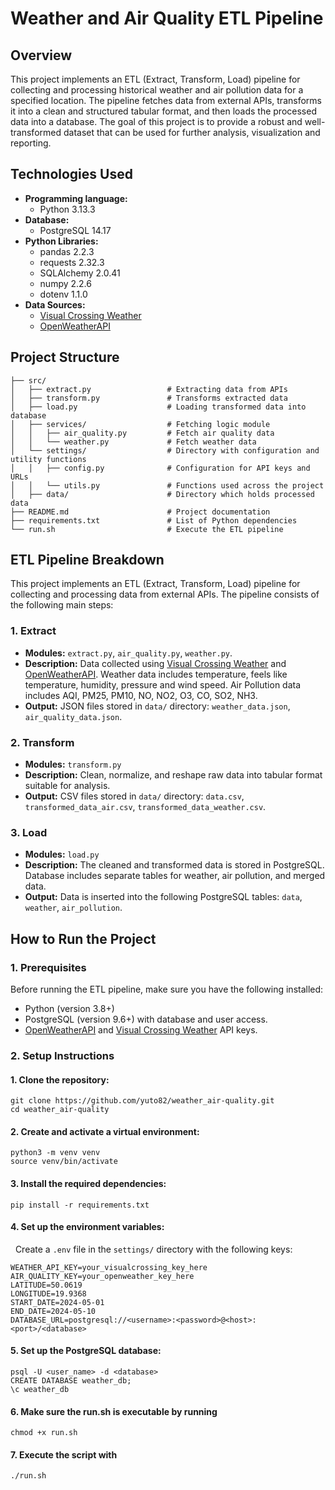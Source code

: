# Weather and Air Quality ETL Pipeline

## Overview
This project implements an ETL (Extract, Transform, Load) pipeline for collecting and processing historical weather and air pollution data for a specified location.
The pipeline fetches data from external APIs, transforms it into a clean and structured tabular format, and then loads the processed data into a database.
The goal of this project is to provide a robust and well-transformed dataset that can be used for further analysis, visualization and reporting.

## Technologies Used

- **Programming language:** 
  - Python 3.13.3
- **Database:** 
  - PostgreSQL 14.17
- **Python Libraries:**
  - pandas 2.2.3
  - requests 2.32.3
  - SQLAlchemy 2.0.41
  - numpy 2.2.6
  - dotenv 1.1.0
- **Data Sources:**
  - [Visual Crossing Weather](https://www.visualcrossing.com/weather-api/)
  - [OpenWeatherAPI](https://openweathermap.org/api)

## Project Structure
```
├── src/
│   ├── extract.py                 # Extracting data from APIs
│   ├── transform.py               # Transforms extracted data
│   ├── load.py                    # Loading transformed data into database
│   ├── services/                  # Fetching logic module
│   │   ├── air_quality.py         # Fetch air quality data
│   │   └── weather.py             # Fetch weather data
│   └── settings/                  # Directory with configuration and utility functions
│   │   ├── config.py              # Configuration for API keys and URLs
│   │   └── utils.py               # Functions used across the project
│   ├── data/                      # Directory which holds processed data
├── README.md                      # Project documentation
├── requirements.txt               # List of Python dependencies
└── run.sh                         # Execute the ETL pipeline
```
## ETL Pipeline Breakdown
This project implements an ETL (Extract, Transform, Load) pipeline for collecting and processing data from external APIs. The pipeline consists of the following main steps:

### 1. Extract
- **Modules:** `extract.py`, `air_quality.py`, `weather.py`.
- **Description:** Data collected using [Visual Crossing Weather](https://www.visualcrossing.com/weather-api/) and [OpenWeatherAPI](https://openweathermap.org/api). Weather data includes temperature, feels like temperature, humidity, pressure and wind speed. Air Pollution data includes AQI, PM25, PM10, NO, NO2, O3, CO, SO2, NH3.
- **Output:** JSON files stored in `data/` directory: `weather_data.json`, `air_quality_data.json`.

### 2. Transform
- **Modules:** `transform.py`
- **Description:** Clean, normalize, and reshape raw data into tabular format suitable for analysis.
- **Output:** CSV files stored in `data/` directory: `data.csv`, `transformed_data_air.csv`, `transformed_data_weather.csv`.

### 3. Load
- **Modules:** `load.py`
- **Description:** The cleaned and transformed data is stored in PostgreSQL. Database includes separate tables for weather, air pollution, and merged data.
- **Output:** Data is inserted into the following PostgreSQL tables: `data`, `weather`, `air_pollution`. 

## How to Run the Project

### 1. Prerequisites
Before running the ETL pipeline, make sure you have the following installed:
- Python (version 3.8+) 
- PostgreSQL (version 9.6+) with database and user access.
- [OpenWeatherAPI](https://openweathermap.org/api) and [Visual Crossing Weather](https://www.visualcrossing.com/weather-api/) API keys.

### 2. Setup Instructions
#### 1. Clone the repository:
```
git clone https://github.com/yuto82/weather_air-quality.git
cd weather_air-quality
```

#### 2. Create and activate a virtual environment:
```
python3 -m venv venv
source venv/bin/activate
```

#### 3. Install the required dependencies:
```
pip install -r requirements.txt
```

#### 4. Set up the environment variables:
&nbsp; Create a `.env` file in the `settings/` directory with the following keys:
```
WEATHER_API_KEY=your_visualcrossing_key_here
AIR_QUALITY_KEY=your_openweather_key_here
LATITUDE=50.0619
LONGITUDE=19.9368
START_DATE=2024-05-01
END_DATE=2024-05-10
DATABASE_URL=postgresql://<username>:<password>@<host>:<port>/<database>
```
#### 5. Set up the PostgreSQL database:

```
psql -U <user_name> -d <database>
CREATE DATABASE weather_db;
\c weather_db
```

#### 6. Make sure the run.sh is executable by running
```
chmod +x run.sh
```

#### 7. Execute the script with
```
./run.sh
```